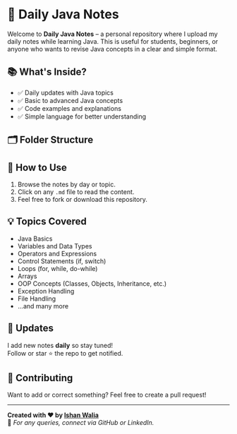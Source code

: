 # 📝 Daily Java Notes

Welcome to **Daily Java Notes** – a personal repository where I upload my daily notes while learning Java. This is useful for students, beginners, or anyone who wants to revise Java concepts in a clear and simple format.

## 📚 What's Inside?

- ✅ Daily updates with Java topics
- ✅ Basic to advanced Java concepts
- ✅ Code examples and explanations
- ✅ Simple language for better understanding

## 🗂️ Folder Structure


## 🚀 How to Use

1. Browse the notes by day or topic.
2. Click on any `.md` file to read the content.
3. Feel free to fork or download this repository.

## 💡 Topics Covered

- Java Basics
- Variables and Data Types
- Operators and Expressions
- Control Statements (if, switch)
- Loops (for, while, do-while)
- Arrays
- OOP Concepts (Classes, Objects, Inheritance, etc.)
- Exception Handling
- File Handling
- ...and many more

## 📅 Updates

I add new notes **daily** so stay tuned!  
Follow or star ⭐ the repo to get notified.

## 🙌 Contributing

Want to add or correct something? Feel free to create a pull request!

---

**Created with ❤️ by [Ishan Walia](https://github.com/ishanwalia7579)**  
📧 _For any queries, connect via GitHub or LinkedIn._

